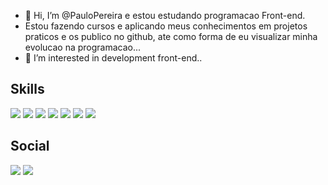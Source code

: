 - 👋 Hi, I’m @PauloPereira e estou estudando programacao Front-end.
- Estou fazendo cursos e aplicando meus conhecimentos em projetos praticos e os publico no github, ate como forma de eu visualizar minha evolucao na programacao...
- 👀 I’m interested in development front-end..

<!---
PauloPereira1/PauloPereira1 is a ✨ special ✨ repository because its `README.md` (this file) appears on your GitHub profile.
You can click the Preview link to take a look at your changes.
--->

## Skills
<img src="https://img.shields.io/badge/HTML5-E34F26?style=for-the-badge&logo=html5&logoColor=white" /> <img src="https://img.shields.io/badge/CSS3-1572B6?style=for-the-badge&logo=css3&logoColor=white" /> <img src="https://img.shields.io/badge/JavaScript-F7DF1E?style=for-the-badge&logo=javascript&logoColor=black" /> <img src="https://img.shields.io/badge/Node.js-43853D?style=for-the-badge&logo=node.js&logoColor=white" /> <img src="https://img.shields.io/badge/Microsoft_SQL_Server-CC2927?style=for-the-badge&logo=microsoft-sql-server&logoColor=white" /> <img src="https://img.shields.io/badge/MongoDB-4EA94B?style=for-the-badge&logo=mongodb&logoColor=white" /> <img src="https://img.shields.io/badge/Git-E34F26?style=for-the-badge&logo=git&logoColor=white" />

## Social
<a href="https://www.linkedin.com/in/paulo-pereira-a7a2ba182/"><img src="https://img.shields.io/badge/LinkedIn-0077B5?style=for-the-badge&logo=linkedin&logoColor=white" /></a> <img src="https://img.shields.io/badge/WhatsApp-25D366?style=for-the-badge&logo=whatsapp&logoColor=white" />
